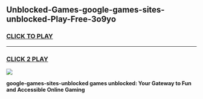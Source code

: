 
## Unblocked-Games-google-games-sites-unblocked-Play-Free-3o9yo
<h3>
<a href="https://premium76.site?title=google-games-sites-unblocked&ref=23A">CLICK TO PLAY</a></h3>
<hr>

<h3>
<a href="https://premium76.site?title=google-games-sites-unblocked&ref=23A">CLICK 2 PLAY</a>
  
</h3>

<a href="https://premium76.site?title=google-games-sites-unblocked&ref=23A"><img src="https://clearcache.store/games.png"></a>


**google-games-sites-unblocked games unblocked: Your Gateway to Fun and Accessible Online Gaming**
